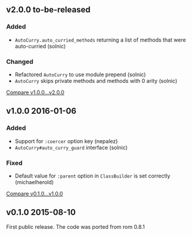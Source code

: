 ## v2.0.0 to-be-released

### Added

* `AutoCurry.auto_curried_methods` returning a list of methods that were auto-curried (solnic)

### Changed

* Refactored `AutoCurry` to use module prepend (solnic)
* `AutoCurry` skips private methods and methods with 0 arity (solnic)

[Compare v1.0.0...v2.0.0](https://github.com/rom-rb/rom-support/compare/v1.0.0...v2.0.0)

## v1.0.0 2016-01-06

### Added

* Support for `:coercer` option key (nepalez)
* `AutoCurry#auto_curry_guard` interface (solnic)

### Fixed

* Default value for `:parent` option in `ClassBuilder` is set correctly (michaelherold)

[Compare v0.1.0...v1.0.0](https://github.com/rom-rb/rom-support/compare/v0.1.0...v1.0.0)

## v0.1.0 2015-08-10

First public release. The code was ported from rom 0.8.1
